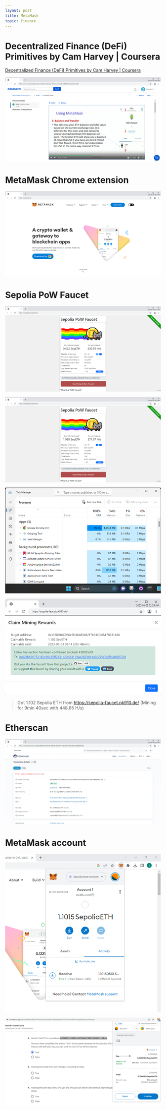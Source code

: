 ```yaml
---
layout: post
title: MetaMask
topic: finance
---
```


# Decentralized Finance (DeFi) Primitives by Cam Harvey \| Coursera

[Decentralized Finance (DeFi) Primitives by Cam Harvey \| Coursera](https://www.coursera.org/learn/decentralized-finance-primitives-duke)

![Decentralized Finance (DeFi) Primitives by Cam Harvey](/images/MetaMask/MetaMask-Wallet-Coursera.png)

# MetaMask Chrome extension

[![MetaMask Chrome extension](/images/MetaMask/The-crypto-wallet-for-Defi-Web3-Dapps-and-NFTs-MetaMask.png)](https://metamask.io/)

# Sepolia PoW Faucet

[![Sepolia PoW Faucet](/images/MetaMask/Sepolia-PoW-Faucet_Workers.png)](https://sepolia-faucet.pk910.de/)

[![Sepolia PoW Faucet](/images/MetaMask/Sepolia-PoW-Faucet_SepETH.png)](https://sepolia-faucet.pk910.de/)

[![Sepolia PoW Faucet](/images/MetaMask/Task_Manager.png)](https://sepolia-faucet.pk910.de/)

[![Sepolia PoW Faucet](/images/MetaMask/Sepolia-PoW-Faucet_Blockchain.png)](https://sepolia-faucet.pk910.de/)

> Got 1.102 Sepolia ETH from <https://sepolia-faucet.pk910.de/> (Mining for 9min 40sec with 448.85 H/s)

# Etherscan

[![Etherscan Transaction Hash](/images/MetaMask/Sepolia-Transaction-Hash-Txhash-Details-Etherscan.png)](https://sepolia.etherscan.io/tx/0x628b590752162c96185ff2831b22484119ae28234b1a9c255a7aff8fa888570d)

# MetaMask account

![MetaMask account](/images/MetaMask/MetaMask-Account.png)

![MetaMask transfer](/images/MetaMask/MetaMask-Transfer.png)
